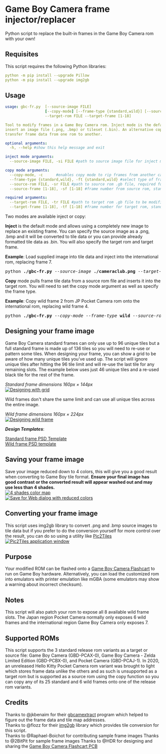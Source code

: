 # Game Boy Camera frame injector/replacer

Python script to replace the built-in frames in the Game Boy Camera rom with your own!

## Requisites
This script requires the following Python libraries:
```yaml
python -m pip install --upgrade Pillow
python -m pip install --upgrade img2gb
```
## Usage
```yaml
usage: gbc-fr.py  [--source-image FILE]
                  [--copy-mode] [--frame-type {standard,wild}] [--source-rom FILE] [--source-frame [1-18]]
                  --target-rom FILE --target-frame [1-18]

Tool to modify frames in a Game Boy Camera rom. Inject mode is the default and can be used to  
insert an image file (.png, .bmp) or tileset (.bin). An alternative copy mode can be enabled to  
transfer frame data from one rom to another.

optional arguments:
  -h, --help #show this help message and exit

inject mode arguments:
  --source-image FILE, -si FILE #path to source image file for inject mode (.png, .bmp or already formatted tile data .bin)

copy mode arguments:
  --copy-mode, -c      #enables copy mode to rip frames from another camera rom .gb file
  --frame-type {standard,wild}, -ft {standard,wild} #select type of frame to copy from source rom, required for copy mode
  --source-rom FILE, -sr FILE #path to source rom .gb file, required for copy mode
  --source-frame [1-18], -sf [1-18] #frame number from source rom, standard:[1-18] wild:[1-8] (Hello Kitty - standard:[1-25] wild:[1-6]), required for copy mode

required arguments:
  --target-rom FILE, -tr FILE #path to target rom .gb file to be modified with changes
  --target-frame [1-18], -tf [1-18] #frame number for target rom, standard:[1-18] wild:[1-8]
```

Two modes are available inject or copy:

**Inject** is the default mode and allows using a completely new image to replace an existing frame. You can specify the source image as a .png, .bmp and it will be converted to tile data or you can provide already formatted tile data as .bin. You will also specify the target rom and target frame.

**Example**: Load supplied image into tile data and inject into the international rom, replacing frame 7.  
<pre>
python <b>./gbc-fr.py</b> <em>--source-image</em> <b>./cameraclub.png</b> <em>--target-rom</em> <b>./gameboycam-intl.gb</b> <em>--target-frame</em> <b>7</b>
</pre>

**Copy** mode pulls frame tile data from a source rom file and inserts it into the target rom. You will need to set the copy mode argument as well as specify the frame type.

**Example**: Copy wild frame 2 from JP Pocket Camera rom onto the international rom, replacing wild frame 4.  
<pre>
python <b>./gbc-fr.py</b> <em>--copy-mode</em> <em>--frame-type</em> <b>wild</b> <em>--source-rom</em> <b>./pocketcam-jp.gb</b> <em>--source-frame</em> <b>2</b> <em>--target-rom</em> <b>./gameboycam-intl.gb</b> <em>--target-frame</em> <b>4</b>
</pre>

## Designing your frame image
Game Boy Camera standard frames can only use up to 96 unique tiles but a full standard frame is made up of 136 tiles so you will need to re-use or pattern some tiles. When designing your frame, you can show a grid to be aware of how many unique tiles you've used up. The script will ignore unique tiles after hitting the 96 tile limit and will re-use the last tile for any remaining slots. The example below uses just 46 unique tiles and a re-used black tile for the rest of the frame.

*Standard frame dimensions 160px × 144px*  
<a href="#design-grid"><img id="design-grid" src="docs/frame-unique-tiles.png" alt="Designing with grid"/></a>  

Wild frames don't share the same limit and can use all unique tiles across the entire image.

*Wild frame dimensions 160px × 224px*  
<a href="#wild-frame"><img id="wild-frame" src="docs/wild-frame.png" alt="Designing wild frame"/></a>  

***Design Templates***:

[Standard frame PSD Template](samples/standard-frame-template.psd?raw=1)  
[Wild frame PSD template](samples/wild-frame-template.psd?raw=1)

## Saving your frame image
Save your image reduced down to 4 colors, this will give you a good result when converting to Game Boy tile format. **Ensure your final image has good contrast or the converted result will appear washed out and may use less than 4 shades.**  
<a href="#gameboy-palette"><img id="gameboy-palette" src="docs/4-shades.png" alt="4 shades color map"/></a>  
<a href="#reduced-colors"><img id="reduced-colors" src="docs/reduced-colors.png" alt="Save for Web dialog with reduced colors"/></a> 

## Converting your frame image
This script uses img2gb library to convert .png and .bmp source images to tile data but if you prefer to do the conversion yourself for more control over the result, you can do so using a utility like [Pic2Tiles](http://www.budmelvin.com/dev/index.html)  
<a href="#pic2tiles"><img id="pic2tiles" src="docs/pic2tiles.png" alt="Pic2Tiles application window"/></a> 

## Purpose
Your modified ROM can be flashed onto a [Game Boy Camera Flashcart](https://github.com/HDR/Gameboy-Camera-Flashcart) to run on Game Boy hardware. Alternatively, you can load the customized rom into emulators with printer emulation like mGBA (some emulators may show a warning about incorrect checksum).

## Notes
This script will also patch your rom to expose all 8 available wild frame slots. The Japan region Pocket Camera normally only exposes 6 wild frames and the international region Game Boy Camera only exposes 7.

## Supported ROMs
This script supports the 3 standard release rom variants as a target or source file: Game Boy Camera (GBD-PCAX-0), Game Boy Camera - Zelda Limited Edition (GBD-PCBX-0), and Pocket Camera (GBD-PCAJ-1). In 2020, an unreleased Hello Kitty Pocket Camera rom variant was brought to light which stores frame data unlike the others and as such is unsupported as a target rom but is supported as a source rom using the copy function so you can copy any of its 25 standard and 6 wild frames onto one of the release rom variants.

## Credits
Thanks to @jkbenaim for their [gbcamextract](https://github.com/jkbenaim/gbcamextract) program which helped to figure out the frame data and tile map addresses.  
Thanks to @flozz for their [img2gb](https://github.com/flozz/img2gb) library which provides tile conversion for this script.  
Thanks to @Raphael-Boichot for contributing sample frame images
Thanks to @2BitPit for sample frame images
Thanks to @HDR for designing and sharing the [Game Boy Camera Flashcart PCB](https://github.com/HDR/Gameboy-Camera-Flashcart)